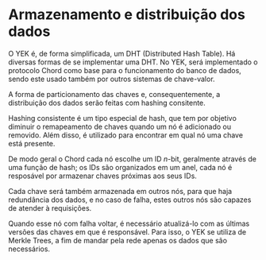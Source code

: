 Armazenamento e distribuição dos dados
======================================

O YEK é, de forma simplificada, um DHT (Distributed Hash Table). Há diversas formas de se implementar uma DHT. No YEK, será implementado o protocolo Chord como base para o funcionamento do banco de dados, sendo este usado também por outros sistemas de chave-valor.

A forma de particionamento das chaves e, consequentemente, a distribuição dos dados serão feitas com hashing consitente.

Hashing consistente é um tipo especial de hash, que tem por objetivo diminuir o remapeamento de chaves quando um nó é adicionado ou removido. Além disso, é utilizado para encontrar em qual nó uma chave está presente.

De modo geral o Chord cada nó escolhe um ID _n_-bit, geralmente através de uma função de hash; os IDs são organizados em um anel, cada nó é resposável por armazenar chaves próximas aos seus IDs.

Cada chave será também armazenada em outros nós, para que haja redundância dos dados, e no caso de falha, estes outros nós são capazes de atender à requisições.

Quando esse nó com falha voltar, é necessário atualizá-lo com as últimas versões das chaves em que é responsável. Para isso, o YEK se utiliza de Merkle Trees, a fim de mandar pela rede apenas os dados que são necessários.
